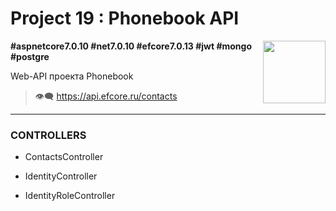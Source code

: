 # Project 19 : Phonebook API

<img align="right" width="100" height="100" src="https://github.com/rozhkovsvyat/Project19.API/assets/71471748/705ea0d8-cfcc-4283-ad34-a8567e31eac4">

**#aspnetcore7.0.10 #net7.0.10 #efcore7.0.13 #jwt #mongo #postgre**

Web-API проекта Phonebook

> :eye_speech_bubble: https://api.efcore.ru/contacts

---

### CONTROLLERS

* ContactsController

* IdentityController

* IdentityRoleController
